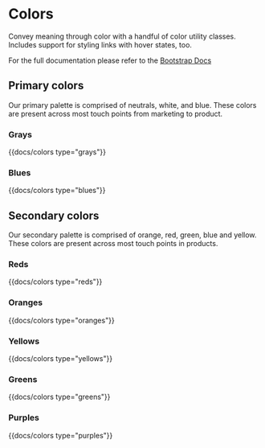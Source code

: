 # Colors

Convey meaning through color with a handful of color utility classes. Includes support for styling links with hover states, too.

For the full documentation please refer to the [Bootstrap Docs](https://getbootstrap.com/docs/4.5/utilities/colors/)

## Primary colors

Our primary palette is comprised of neutrals, white, and blue. These colors are present across most touch points from marketing to product.

### Grays

{{docs/colors type="grays"}}

### Blues

{{docs/colors type="blues"}}

## Secondary colors

Our secondary palette is comprised of orange, red, green, blue and yellow. These colors are present across most touch points in products.

### Reds

{{docs/colors type="reds"}}

### Oranges

{{docs/colors type="oranges"}}

### Yellows

{{docs/colors type="yellows"}}

### Greens

{{docs/colors type="greens"}}

### Purples

{{docs/colors type="purples"}}